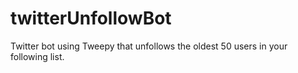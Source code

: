 # twitterUnfollowBot
Twitter bot using Tweepy that unfollows the oldest 50 users in your following list.
